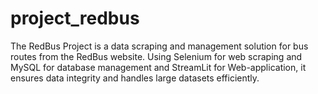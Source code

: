 # project_redbus
The RedBus Project is a data scraping and management solution for bus routes from the RedBus website. Using Selenium for web scraping and MySQL for database management and StreamLit for Web-application, it ensures data integrity and handles large datasets efficiently. 
